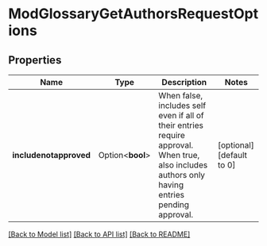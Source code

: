 # ModGlossaryGetAuthorsRequestOptions

## Properties

Name | Type | Description | Notes
------------ | ------------- | ------------- | -------------
**includenotapproved** | Option<**bool**> | When false, includes self even if all of their entries require approval. When true, also includes authors only having entries pending approval. | [optional][default to 0]

[[Back to Model list]](../README.md#documentation-for-models) [[Back to API list]](../README.md#documentation-for-api-endpoints) [[Back to README]](../README.md)


